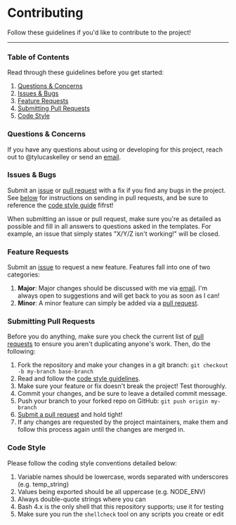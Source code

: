 # Contributing

Follow these guidelines if you'd like to contribute to the project!

---

### Table of Contents

Read through these guidelines before you get started:

1. [Questions & Concerns](#questions--concerns)
2. [Issues & Bugs](#issues--bugs)
3. [Feature Requests](#feature-requests)
4. [Submitting Pull Requests](#submitting-pull-requests)
5. [Code Style](#code-style)

### Questions & Concerns

If you have any questions about using or developing for this project, reach out
to @tylucaskelley or send an [email][1].

### Issues & Bugs

Submit an [issue][2] or [pull request][3] with a fix if you find any bugs in
the project. See [below](#submitting-pull-requests) for instructions on sending
in pull requests, and be sure to reference the [code style guide](#code-style)
fifrst!

When submitting an issue or pull request, make sure you're as detailed as possible
and fill in all answers to questions asked in the templates. For example, an issue
that simply states "X/Y/Z isn't working!" will be closed.

### Feature Requests

Submit an [issue][2] to request a new feature. Features fall into one of two
categories:

1. **Major**: Major changes should be discussed with me via [email][1]. I'm
always open to suggestions and will get back to you as soon as I can!
2. **Minor**: A minor feature can simply be added via a [pull request][3].

### Submitting Pull Requests

Before you do anything, make sure you check the current list of [pull requests][4]
to ensure you aren't duplicating anyone's work. Then, do the following:

1. Fork the repository and make your changes in a git branch: `git checkout -b my-branch base-branch`
2. Read and follow the [code style guidelines](#code-style).
3. Make sure your feature or fix doesn't break the project! Test thoroughly.
4. Commit your changes, and be sure to leave a detailed commit message.
5. Push your branch to your forked repo on GitHub: `git push origin my-branch`
6. [Submit a pull request][3] and hold tight!
7. If any changes are requested by the project maintainers, make them and follow
this process again until the changes are merged in.

### Code Style

Please follow the coding style conventions detailed below:

1. Variable names should be lowercase, words separated with underscores (e.g. temp_string)
2. Values being exported should be all uppercase (e.g. NODE_ENV)
3. Always double-quote strings where you can
4. Bash 4.x is the only shell that this repository supports; use it for testing
5. Make sure you run the `shellcheck` tool on any scripts you create or edit

[1]: mailto:tylucaskelley@gmail.com
[2]: https://github.com/tylucaskelley/setup.sh/issues/new
[3]: https://github.com/tylucaskelley/setup.sh/compare
[4]: https://github.com/tylucaskelley/setup.sh/pulls
